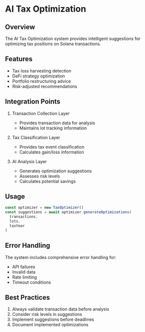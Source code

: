 # AI Tax Optimization

## Overview
The AI Tax Optimization system provides intelligent suggestions for optimizing tax positions on Solana transactions.

## Features
- Tax loss harvesting detection
- DeFi strategy optimization
- Portfolio restructuring advice
- Risk-adjusted recommendations

## Integration Points
1. Transaction Collection Layer
   - Provides transaction data for analysis
   - Maintains lot tracking information

2. Tax Classification Layer
   - Provides tax event classification
   - Calculates gain/loss information

3. AI Analysis Layer
   - Generates optimization suggestions
   - Assesses risk levels
   - Calculates potential savings

## Usage
```typescript
const optimizer = new TaxOptimizer()
const suggestions = await optimizer.generateOptimizations(
  transactions,
  lots,
  taxYear
)
```

## Error Handling
The system includes comprehensive error handling for:
- API failures
- Invalid data
- Rate limiting
- Timeout conditions

## Best Practices
1. Always validate transaction data before analysis
2. Consider risk levels in suggestions
3. Implement suggestions before deadlines
4. Document implemented optimizations 